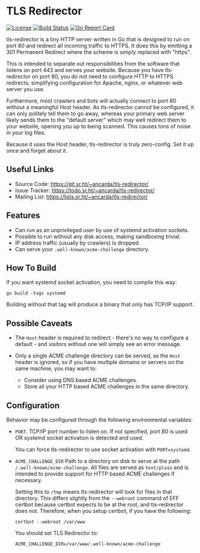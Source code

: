 # TLS Redirector

[![License](https://img.shields.io/github/license/ancarda/tls-redirector.svg)](https://choosealicense.com/licenses/agpl-3.0/)
[![Build Status](https://travis-ci.com/ancarda/tls-redirector.svg?branch=master)](https://travis-ci.com/github/ancarda/tls-redirector)
[![Go Report Card](https://goreportcard.com/badge/github.com/ancarda/tls-redirector)](https://goreportcard.com/report/github.com/ancarda/tls-redirector)

tls-redirector is a tiny HTTP server written in Go that is designed to run on
port 80 and redirect all incoming traffic to HTTPS. It does this by emitting a
301 Permanent Redirect where the scheme is simply replaced with "https".

This is intended to separate out responsibilities from the software that
listens on port 443 and serves your website. Because you have tls-redirector
on port 80, you do not need to configure HTTP to HTTPS redirects; simplifying
configuration for Apache, nginx, or whatever web server you use.

Furthermore, most crawlers and bots will actually connect to port 80 without a
meaningful Host header. As tls-redirector cannot be configured, it can only
politely tell them to go away, whereas your primary web server likely sends
them to the "default server" which may well redirect them to your website,
opening you up to being scanned. This causes tons of noise in your log files.

Because it uses the Host header, tls-redirector is truly zero-config. Set it
up once and forget about it.

## Useful Links

* Source Code:   <https://git.sr.ht/~ancarda/tls-redirector/>
* Issue Tracker: <https://todo.sr.ht/~ancarda/tls-redirector/>
* Mailing List:  <https://lists.sr.ht/~ancarda/tls-redirector/>

## Features

* Can run as an unprivileged user by use of systemd activation sockets.
* Possible to run without any disk access, making sandboxing trivial.
* IP address traffic (usually by crawlers) is dropped.
* Can serve your `.well-known/acme-challenge` directory.

## How To Build

If you want systemd socket activation, you need to compile this way:

    go build -tags systemd

Building without that tag will produce a binary that only has TCP/IP support.

## Possible Caveats

* The `Host` header is required to redirect - there's no way to configure a
  default - and visitors without one will simply see an error message.

* Only a single ACME challenge directory can be served, as the `Host` header
  is ignored, so if you have multiple domains or servers on the same machine,
  you may want to:
    * Consider using DNS based ACME challenges.
    * Store all your HTTP based ACME challenges in the same directory.

## Configuration

Behavior may be configured through the following environmental variables:

* `PORT`. TCP/IP port number to listen on. If not specified, port 80 is used
  OR systemd socket activation is detected and used.

  You can force tls-redirector to use socket activation with `PORT=systemd`.

* `ACME_CHALLENGE_DIR` Path to a directory on disk to serve at the
  path `/.well-known/acme-challenge`. All files are served as `text/plain` and
  is intended to provide support for HTTP based ACME challenges if necessary.

  Setting this to `/tmp` means tls-redirector will look for files in that
  directory. This differs slightly from the `--webroot` command of EFF certbot
  because certbot expects to be at the root, and tls-redirector does not.
  Therefore, when you setup certbot, if you have the following:

  `certbot --webroot /var/www`

  You should set TLS Redirector to:

  `ACME_CHALLENGE_DIR=/var/www/.well-known/acme-challenge`
